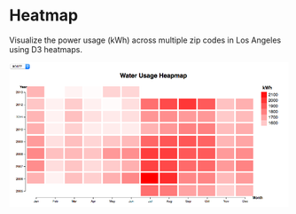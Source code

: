 # Heatmap

Visualize the power usage (kWh) across multiple zip codes in Los Angeles using D3 heatmaps.

![heatmap](heatmap.png)
